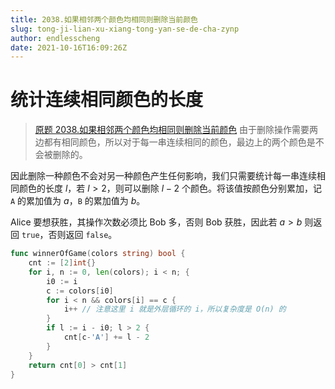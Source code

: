 ```yaml
---
title: 2038.如果相邻两个颜色均相同则删除当前颜色
slug: tong-ji-lian-xu-xiang-tong-yan-se-de-cha-zynp
author: endlesscheng
date: 2021-10-16T16:09:26Z
---
```

# 统计连续相同颜色的长度
 
> [原题 2038.如果相邻两个颜色均相同则删除当前颜色](https://leetcode.cn/problems/remove-colored-pieces-if-both-neighbors-are-the-same-color)
由于删除操作需要两边都有相同颜色，所以对于每一串连续相同的颜色，最边上的两个颜色是不会被删除的。

因此删除一种颜色不会对另一种颜色产生任何影响，我们只需要统计每一串连续相同颜色的长度 $l$，若 $l>2$，则可以删除 $l-2$ 个颜色。将该值按颜色分别累加，记 $\texttt{A}$ 的累加值为 $a$，$\texttt{B}$ 的累加值为 $b$。

Alice 要想获胜，其操作次数必须比 Bob 多，否则 Bob 获胜，因此若 $a>b$ 则返回 $\texttt{true}$，否则返回 $\texttt{false}$。

```go
func winnerOfGame(colors string) bool {
	cnt := [2]int{}
	for i, n := 0, len(colors); i < n; {
		i0 := i
		c := colors[i0]
		for i < n && colors[i] == c {
			i++ // 注意这里 i 就是外层循环的 i，所以复杂度是 O(n) 的
		}
		if l := i - i0; l > 2 {
			cnt[c-'A'] += l - 2
		}
	}
	return cnt[0] > cnt[1]
}
```
